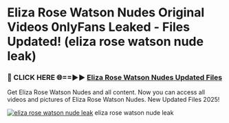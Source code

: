 # Eliza Rose Watson Nudes Original Videos 0nlyFans Leaked - Files Updated! (eliza rose watson nude leak)

<h3>🔴 CLICK HERE 🌐==►► <a href="https://tinyurl.com/2p9ay9w9" rel="nofollow">Eliza Rose Watson Nudes Updated Files</a></h3>

Get Eliza Rose Watson Nudes and all content. Now you can access all videos and pictures of Eliza Rose Watson Nudes. New Updated Files 2025!

[![eliza rose watson nude leak](https://i.imgur.com/KQgVmj3.gif)](https://tinyurl.com/2p9ay9w9)
eliza rose watson nude leak